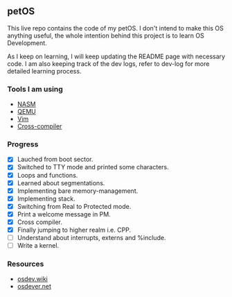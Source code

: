 ## petOS

This live repo contains the code of my petOS. I don't intend to make this OS anything useful, the whole intention behind this project is to learn OS Development.

As I keep on learning, I will keep updating the README page with necessary code. I am also keeping track of the dev logs, refer to dev-log for more detailed learning process.

### Tools I am using
- [NASM](https://nasm.us)
- [QEMU](https://qemu.org)
- [Vim](https://www.vim.org/)
- [Cross-compiler](https://github.com/rajeshmajumdar/toolchain)

### Progress
- [x] Lauched from boot sector.
- [x] Switched to TTY mode and printed some characters.
- [x] Loops and functions.
- [x] Learned about segmentations.
- [x] Implementing bare memory-management.
- [x] Implementing stack.
- [x] Switching from Real to Protected mode.
- [x] Print a welcome message in PM.
- [x] Cross compiler.
- [x] Finally jumping to higher realm i.e. CPP.
- [ ] Understand about interrupts, externs and %include.
- [ ] Write a kernel.

### Resources
- [osdev.wiki](https://wiki.osdev.org)
- [osdever.net](http://www.osdever.net)
